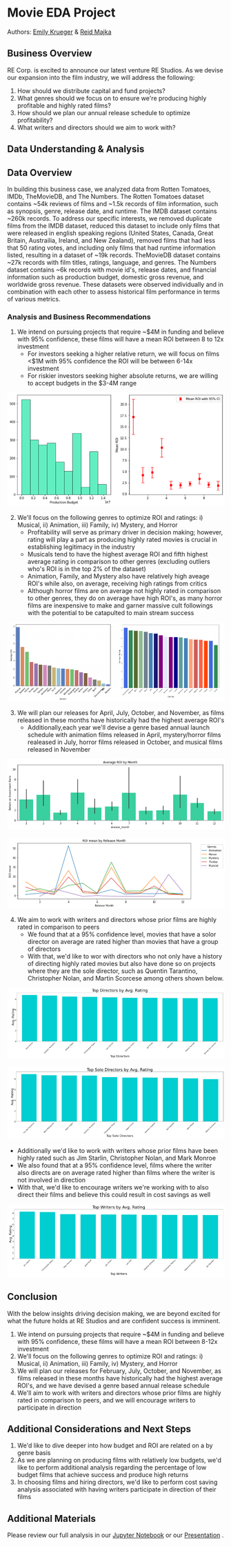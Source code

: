 # Movie EDA Project
Authors: [Emily Krueger](https://github.com/ekrueger1217) & [Reid Majka](https://github.com/reidmajka/)

## Business Overview
RE Corp. is excited to announce our latest venture RE Studios. As we devise our expansion into the film industry, we will address the following:
1. How should we distribute capital and fund projects?
2. What genres should we focus on to ensure we're producing highly profitable and highly rated films?
3. How should we plan our annual release schedule to optimize profitability?
4. What writers and directors should we aim to work with?

## Data Understanding & Analysis

## Data Overview
In building this business case, we analyzed data from Rotten Tomatoes, IMDb, TheMovieDB, and The Numbers. The Rotten Tomatoes dataset contains ~54k reviews of films and ~1.5k records of film information, such as synopsis, genre, release date, and runtime. The IMDB dataset contains ~260k records. To address our specific interests, we removed duplicate films from the IMDB dataset, reduced this dataset to include only films that were released in english speaking regions (United States, Canada, Great Britain, Austrailia, Ireland, and New Zealand), removed films that had less that 50 rating votes, and including only films that had runtime information listed, resulting in a dataset of ~19k records. TheMovieDB dataset contains ~27k records with film titles, ratings, language, and genres. The Numbers dataset contains ~6k records with movie id's, release dates, and financial information such as production budget, domestic gross revenue, and worldwide gross revenue. These datasets were observed individually and in combination with each other to assess historical film performance in terms of various metrics.

### Analysis and Business Recommendations
1. We intend on pursuing projects that require ~$4M in funding and believe with 95% confidence, these films will have a mean ROI between 8 to 12x investment
    * For investors seeking a higher relative return, we will focus on films <$1M with 95% confidence the ROI will be between 6-14x investment
    * For riskier investors seeking higher absolute returns, we are willing to accept budgets in the $3-4M range
      
![graph1](./images/Budget_&_ROI.png)

2. We'll focus on the following genres to optimize ROI and ratings: i) Musical, ii) Animation, iii) Family,  iv) Mystery, and Horror
    * Profitability will serve as primary driver in decision making; however, rating will play a part as producing highly rated movies is crucial in establishing legitimacy in the industry
    * Musicals tend to have the highest average ROI and fifth highest average rating in comparison to other genres (excluding outliers who's ROI is in the top 2% of the dataset)
    * Animation, Family, and Mystery also have relatively high aveage ROI's while also, on average, receiving high ratings from critics
    * Although horror films are on average not highly rated in comparison to other genres, they do on average have high ROI's, as many horror films are inexpensive to make and garner massive cult followings with the potential to be catapulted to main stream success
  
![graph2](./images/Genre_Graphs.png)

3. We will plan our releases for April, July, October, and November, as films released in these months have historically had the highest average ROI's
    * Additionally,each year we'll devise a genre based annual launch schedule with animation films released in April, mystery/horror films realeased in July, horror films released in October, and musical films released in November
  
![graph3](./images/ROI_by_month.png)

![graph4](./images/ROI_by_genre_by_month.png)

4. We aim to work with writers and directors whose prior films are highly rated in comparison to peers
    * We found that at a 95% confidence level, movies that have a solor director on average are rated higher than movies that have a group of directors
    * With that, we'd like to wor with directors who not only have a history of directing highly rated movies but also have done so on projects where they are the sole director, such as Quentin Tarantino, Christopher Nolan, and Martin Scorcese among others shown below.

![graph5](./images/top_directors.png)

![graph6](./images/top_solo_directors.png)

  * Additionally we'd like to work with writers whose prior films have been highly rated such as Jim Starlin, Christopher Nolan, and Mark Monroe
  * We also found that at a 95% confidence level, films where the writer also directs are on average rated higher than films where the writer is not involved in direction
  * With that, we'd like to encourage writers we're working with to also direct their films and believe this could result in cost savings as well

![graph7](./images/top_writers.png)

## Conclusion
With the below insights driving decision making, we are beyond excited for what the future holds at RE Studios and are confident success is imminent.
1. We intend on pursuing projects that require ~$4M in funding and believe with 95% confidence, these films will have a mean ROI between 8-12x investment
2. We'll focus on the following genres to optimize ROI and ratings: i) Musical, ii) Animation, iii) Family,  iv) Mystery, and Horror
3. We will plan our releases for February, July, October, and November, as films released in these months have historically had the highest average ROI's, and we have devised a genre based annual release schedule
4. We'll aim to work with writers and directors whose prior films are highly rated in comparison to peers, and we will encourage writers to participate in direction

## Additional Considerations and Next Steps
1. We'd like to dive deeper into how budget and ROI are related on a by genre basis
2. As we are planning on producing films with relatively low budgets, we'd like to perform additional analysis regarding the percentage of low budget films that achieve success and produce high returns
3. In choosing films and hiring directors, we'd like to perform cost saving analysis associated with having writers participate in direction of their films

## Additional Materials
Please review our full analysis in our [Jupyter Notebook](xx) or our [Presentation](xx) . 

